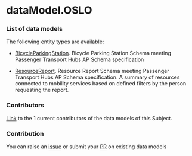 # dataModel.OSLO

### List of data models

The following entity types are available:
- [BicycleParkingStation](https://github.com/smart-data-models/dataModel.OSLO/blob/master/BicycleParkingStation/README.md). Bicycle Parking Station Schema meeting Passenger Transport Hubs AP Schema specification

- [ResourceReport](https://github.com/smart-data-models/dataModel.OSLO/blob/master/ResourceReport/README.md). Resource Report Schema meeting Passenger Transport Hubs AP Schema specification. A summary of resources connected to mobility services based on defined filters by the person requesting the report.



### Contributors
[Link](https://github.com/smart-data-models/dataModel.OSLO/blob/master/CONTRIBUTORS.yaml) to the 1 current contributors of the data models of this Subject.


### Contribution
You can raise an [issue](https://github.com/smart-data-models/dataModel.OSLO/issues) or submit your [PR](https://github.com/smart-data-models/dataModel.OSLO/pulls) on existing data models
